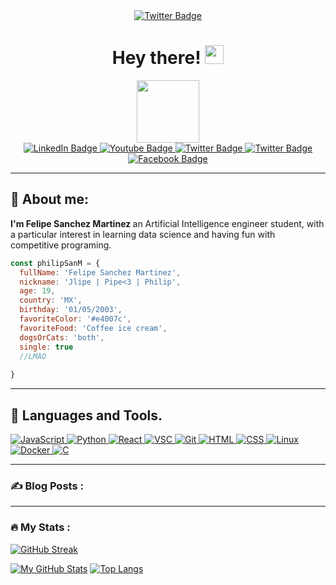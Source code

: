 

<div id="header" align="center">
  <a href="https://philipsanm.github.io/">
    <img src="https://user-images.githubusercontent.com/99928036/178292736-cb7a5739-7e9c-477a-a33f-389ede632cc4.png" alt="Twitter Badge"/>
  </a>
  <h1> Hey there!
  <img src="https://media.giphy.com/media/hvRJCLFzcasrR4ia7z/giphy.gif" width="30" height="30"/></h1>
  <img src="https://media.giphy.com/media/JIX9t2j0ZTN9S/giphy.gif" width="100"/>
</div>


<div id="badges" align="center">
  <a href="https://www.linkedin.com/in/philipsanm/">
    <img src="https://img.shields.io/badge/LinkedIn-blue?style=for-the-badge&logo=linkedin&logoColor=white" alt="LinkedIn Badge"/>
  </a>
  <a href="https://www.youtube.com/channel/UCMRk28DnkUTdiNdVc-ZuK_Q">
    <img src="https://img.shields.io/badge/YouTube-red?style=for-the-badge&logo=youtube&logoColor=white" alt="Youtube Badge"/>
  </a>
  <a href="https://twitter.com/PhilipSanM_">
    <img src="https://img.shields.io/badge/Twitter-blue?style=for-the-badge&logo=twitter&logoColor=white" alt="Twitter Badge"/>
  </a>
  <a href="https://www.instagram.com/philipsanm/">
    <img src="https://img.shields.io/badge/instagram-pink?logo=instagram&logoColor=blue&style=for-the-badge" alt="Twitter Badge"/>
  </a>
    </a>
  <a href="https://www.facebook.com/profile.php?id=100081291668294">
    <img src="https://img.shields.io/badge/facebook-blue?logo=facebook&logoColor=white&style=for-the-badge" alt="Facebook Badge"/>
  </a>
</div>
<div id="Views" align = "center">
  <img src="https://komarev.com/ghpvc/?username=PhilipSanM&style=flat-square&color=blue" alt=""/>
</div>

---

##  :cherry_blossom: About me:
</i>

<strong>I'm Felipe Sanchez Martinez </strong>an Artificial Intelligence engineer student, with a particular interest in learning data science and having fun with competitive programing.

```javascript
const philipSanM = {
  fullName: 'Felipe Sanchez Martinez',
  nickname: 'Jlipe | Pipe<3 | Philip',
  age: 19,
  country: 'MX',
  birthday: '01/05/2003',
  favoriteColor: '#e4007c',
  favoriteFood: 'Coffee ice cream',
  dogsOrCats: 'both',
  single: true
  //LMAO
 
}
```

---

## :art: Languages and Tools.
</i>

<div id="Tools">
  <a href="https://www.javascript.com/">
    <img src="https://img.shields.io/badge/javascript-%23323330.svg?style=for-the-badge&logo=javascript&logoColor=%23F7DF1E" alt="JavaScript"/>
  </a>
  <a href="https://www.python.org">
    <img src="https://img.shields.io/badge/python-3670A0?style=for-the-badge&logo=python&logoColor=ffdd54" alt="Python"/>
  </a>
  <a href="https://reactjs.org/">
    <img src="https://img.shields.io/badge/react-%2320232a.svg?style=for-the-badge&logo=react&logoColor=%2361DAFB" alt="React"/>
  </a>
  <a href="https://code.visualstudio.com/">
    <img src="https://img.shields.io/badge/Visual%20Studio%20Code-0078d7.svg?style=for-the-badge&logo=visual-studio-code&logoColor=white" alt="VSC"/>
  </a>
  <a href="https://git-scm.com/">
    <img src="https://img.shields.io/badge/git-%23F05033.svg?style=for-the-badge&logo=git&logoColor=white" alt="Git"/>
  </a>
    <a href="https://www.w3.org/html/">
    <img src="https://img.shields.io/badge/html5-%23E34F26.svg?style=for-the-badge&logo=html5&logoColor=white" alt="HTML"/>
  </a>
  <a href="https://www.instagram.com/philipsanm/">
    <img src="https://img.shields.io/badge/css3-%231572B6.svg?style=for-the-badge&logo=css3&logoColor=white" alt="CSS"/>
  </a>
  <a href="https://www.linux.org/">
    <img src="https://img.shields.io/badge/linux-%2320232a.svg?style=for-the-badge&logo=linux&logoColor=white" alt="Linux"/>
  </a>
  <a href="https://www.docker.com">
    <img src="https://img.shields.io/badge/Docker-%231572B6.svg?style=for-the-badge&logo=docker&logoColor=white" alt="Docker"/>
  </a>
 <a href="https://www.instagram.com/philipsanm/">
    <img src="https://img.shields.io/badge/C-0078d7.svg?style=for-the-badge&logo=c&logoColor=white" alt="C"/>
  </a>
  
</div>

---

### :writing_hand: Blog Posts :

</i>

---

### :fire: My Stats :

[![GitHub Streak](http://github-readme-streak-stats.herokuapp.com?user=PhilipSanM&theme=dark&date_format=j%20M%5B%20Y%5D)](https://git.io/streak-stats)

[![My GitHub Stats](https://github-readme-stats.vercel.app/api/?username=PhilipSanM&count_private=true&theme=dark&showicons=true)]()
[![Top Langs](https://github-readme-stats.vercel.app/api/top-langs/?username=PhilipSanM&layout=compact&theme=vision-friendly-dark)](https://github.com/anuraghazra/github-readme-stats)



